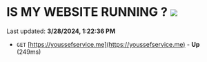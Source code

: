 # IS MY WEBSITE RUNNING ? [![](https://img.shields.io/static/v1?label=Sponsor&message=%E2%9D%A4&logo=GitHub&color=%23fe8e86)](https://github.com/sponsors/<username>)

Last updated: **3/28/2024, 1:22:36 PM**

- `GET` [https://youssefservice.me](https://youssefservice.me) - **Up** (249ms)
